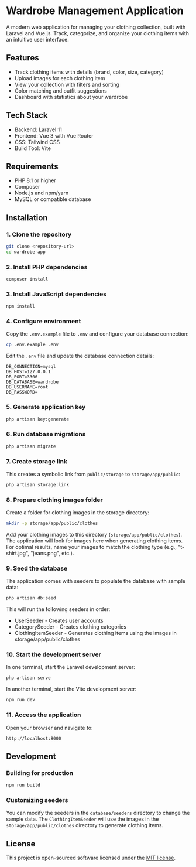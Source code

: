 # Wardrobe Management Application

A modern web application for managing your clothing collection, built with Laravel and Vue.js. Track, categorize, and organize your clothing items with an intuitive user interface.

## Features

- Track clothing items with details (brand, color, size, category)
- Upload images for each clothing item
- View your collection with filters and sorting
- Color matching and outfit suggestions
- Dashboard with statistics about your wardrobe

## Tech Stack

- Backend: Laravel 11
- Frontend: Vue 3 with Vue Router
- CSS: Tailwind CSS
- Build Tool: Vite

## Requirements

- PHP 8.1 or higher
- Composer
- Node.js and npm/yarn
- MySQL or compatible database

## Installation

### 1. Clone the repository

```bash
git clone <repository-url>
cd wardrobe-app
```

### 2. Install PHP dependencies

```bash
composer install
```

### 3. Install JavaScript dependencies

```bash
npm install
```

### 4. Configure environment

Copy the `.env.example` file to `.env` and configure your database connection:

```bash
cp .env.example .env
```

Edit the `.env` file and update the database connection details:

```
DB_CONNECTION=mysql
DB_HOST=127.0.0.1
DB_PORT=3306
DB_DATABASE=wardrobe
DB_USERNAME=root
DB_PASSWORD=
```

### 5. Generate application key

```bash
php artisan key:generate
```

### 6. Run database migrations

```bash
php artisan migrate
```

### 7. Create storage link

This creates a symbolic link from `public/storage` to `storage/app/public`:

```bash
php artisan storage:link
```

### 8. Prepare clothing images folder

Create a folder for clothing images in the storage directory:

```bash
mkdir -p storage/app/public/clothes
```

Add your clothing images to this directory (`storage/app/public/clothes`). The application will look for images here when generating clothing items. For optimal results, name your images to match the clothing type (e.g., "t-shirt.jpg", "jeans.png", etc.).

### 9. Seed the database

The application comes with seeders to populate the database with sample data:

```bash
php artisan db:seed
```

This will run the following seeders in order:
- UserSeeder - Creates user accounts
- CategorySeeder - Creates clothing categories
- ClothingItemSeeder - Generates clothing items using the images in storage/app/public/clothes

### 10. Start the development server

In one terminal, start the Laravel development server:

```bash
php artisan serve
```

In another terminal, start the Vite development server:

```bash
npm run dev
```

### 11. Access the application

Open your browser and navigate to:

```
http://localhost:8000
```

## Development

### Building for production

```bash
npm run build
```

### Customizing seeders

You can modify the seeders in the `database/seeders` directory to change the sample data. The `ClothingItemSeeder` will use the images in the `storage/app/public/clothes` directory to generate clothing items.

## License

This project is open-sourced software licensed under the [MIT license](https://opensource.org/licenses/MIT).
